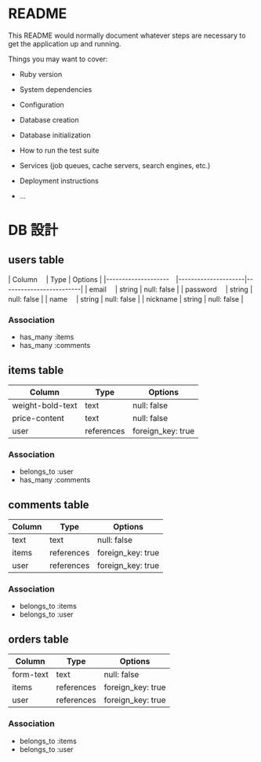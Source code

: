 # README

This README would normally document whatever steps are necessary to get the
application up and running.

Things you may want to cover:

* Ruby version

* System dependencies

* Configuration

* Database creation

* Database initialization

* How to run the test suite

* Services (job queues, cache servers, search engines, etc.)

* Deployment instructions

* ...
# DB 設計

## users table

| Column             　| Type                | Options                 |
|--------------------　|---------------------|-------------------------|
| email              　| string              | null: false             |
| password           　| string              | null: false             |
| name               　| string              | null: false             |
| nickname             |   string            | null: false             |

### Association

* has_many :items
* has_many :comments

## items table

| Column                              | Type       | Options           |
|-------------------------------------|------------|-------------------|
|  weight-bold-text                   | text       | null: false       |
|  price-content                       | text      | null: false       |
|  user                                | references | foreign_key: true |

### Association

- belongs_to :user
- has_many :comments

## comments table

| Column      | Type       | Options           |
|-------------|------------|-------------------|
| text        | text       | null: false       |
| items       | references | foreign_key: true |
| user        | references | foreign_key: true |

### Association

- belongs_to :items
- belongs_to :user

## orders table

| Column      | Type       | Options           |
|-------------|------------|-------------------|
| form-text   | text       | null: false       |
| items       | references | foreign_key: true |
| user        | references | foreign_key: true |

### Association

- belongs_to :items
- belongs_to :user